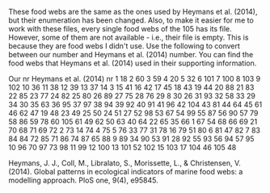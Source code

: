 These food webs are the same as the ones used by Heymans et al. (2014), but their enumeration has been changed. Also, to make it easier for me to work with these files, every single food webs of the 105 has its file. However, some of them are not available - i.e., their file is empty. This is because they are food webs I didn't use. Use the following to convert between our number and Heymans et al. (2014) number. You can find the food webs that Heymans et al. (2014) used in their supporting information.

Our nr	Heymans et al. (2014) nr
1	18
2	60
3	59
4	20
5	32
6	101
7	100
8	103
9	102
10	36
11	38
12	39
13	37
14	3
15	41
16	42
17	45
18	43
19	44
20	88
21	83
22	85
23	77
24	82
25	80
26	89
27	75
28	76
29	8
30	26
31	93
32	58
33	29
34	30
35	63
36	95
37	97
38	94
39	92
40	91
41	96
42	104
43	81
44	64
45	61
46	62
47	19
48	23
49	25
50	24
51	27
52	98
53	67
54	99
55	87
56	90
57	79
58	86
59	78
60	105
61	49
62	50
63	40
64	22
65	35
66	1
67	54
68	66
69	21
70	68
71	69
72	2
73	14
74	4
75	5
76	33
77	31
78	16
79	51
80	6
81	47
82	7
83	84
84	72
85	71
86	74
87	65
88	9
89	34
90	53
91	28
92	55
93	56
94	57
95	10
96	70
97	73
98	11
99	12
100	13
101	52
102	15
103	17
104	46
105	48


Heymans, J. J., Coll, M., Libralato, S., Morissette, L., & Christensen, V. (2014). Global patterns in ecological indicators of marine food webs: a modelling approach. PloS one, 9(4), e95845.